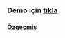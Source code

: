 ### Demo için [tıkla]()
#### [Özgeçmiş](https://drive.google.com/file/d/1w1-IpLWT3bIm0A7twPoG6LBxkNqu2SEO/view?usp=sharing)
